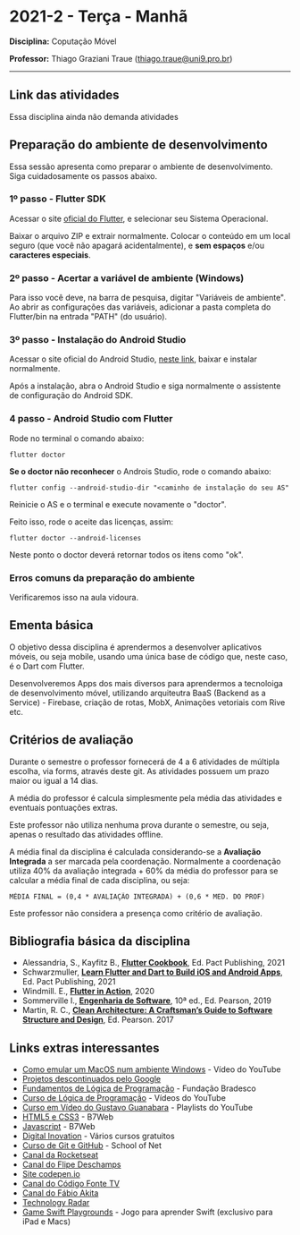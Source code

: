 # 2021-2 - Terça - Manhã
**Disciplina:** Coputação Móvel

**Professor:** Thiago Graziani Traue (thiago.traue@uni9.pro.br)

***

## Link das atividades
 
Essa disciplina ainda não demanda atividades


## Preparação do ambiente de desenvolvimento

Essa sessão apresenta como preparar o ambiente de desenvolvimento. Siga cuidadosamente os passos abaixo.

### 1º passo - Flutter SDK

Acessar o site [oficial do Flutter](https://flutter.dev/docs/get-started/install), e selecionar seu Sistema Operacional.

Baixar o arquivo ZIP e extrair normalmente. Colocar o conteúdo em um local seguro (que você não apagará acidentalmente), e **sem espaços** e/ou **caracteres especiais**.


### 2º passo - Acertar a variável de ambiente (Windows)

Para isso você deve, na barra de pesquisa, digitar "Variáveis de ambiente". Ao abrir as configurações das variáveis, adicionar a pasta completa do Flutter/bin na entrada "PATH" (do usuário).


### 3º passo - Instalação do Android Studio

Acessar o site oficial do Android Studio, [neste link](https://developer.android.com/studio), baixar e instalar normalmente.

Após a instalação, abra o Android Studio e siga normalmente o assistente de configuração do Android SDK.


### 4 passo - Android Studio com Flutter

Rode no terminal o comando abaixo:

```
flutter doctor
```

**Se o doctor não reconhecer** o Androis Studio, rode o comando abaixo:

```
flutter config --android-studio-dir "<caminho de instalação do seu AS"
```

Reinicie o AS e o terminal e execute novamente o "doctor".

Feito isso, rode o aceite das licenças, assim:

```
flutter doctor --android-licenses
```

Neste ponto o doctor deverá retornar todos os itens como "ok".



### Erros comuns da preparação do ambiente


Verificaremos isso na aula vidoura.



## Ementa básica

O objetivo dessa disciplina é aprendermos a desenvolver aplicativos móveis, ou seja mobile, usando uma única base de código que, neste caso, é o Dart com Flutter.

Desenvolveremos Apps dos mais diversos para aprendermos a tecnoloiga de desenvolvimento móvel, utilizando arquiteutra BaaS (Backend as a Service) - Firebase, criação de rotas, MobX, Animações vetoriais com Rive etc.


## Critérios de avaliação

Durante o semestre o professor fornecerá de 4 a 6 atividades de múltipla escolha, via forms, através deste git. As atividades possuem um prazo maior ou igual a 14 dias.

A média do professor é calcula simplesmente pela média das atividades e eventuais pontuações extras.

Este professor não utiliza nenhuma prova durante o semestre, ou seja, apenas o resultado das atividades offline.

A média final da disciplina é calculada considerando-se a **Avaliação Integrada** a ser marcada pela coordenação. Normalmente a coordenação utiliza 40% da avaliação integrada + 60% da média do professor para se calcular a média final de cada disciplina, ou seja:

```
MÉDIA FINAL = (0,4 * AVALIAÇÃO INTEGRADA) + (0,6 * MED. DO PROF)
```

Este professor não considera a presença como critério de avaliação.


## Bibliografia básica da disciplina

 - Alessandria, S., Kayfitz B., **[Flutter Cookbook](https://learning.oreilly.com/library/view/flutter-cookbook/9781838823382/)**, Ed. Pact Publishing, 2021
 - Schwarzmuller, **[Learn Flutter and Dart to Build iOS and Android Apps](https://learning.oreilly.com/videos/learn-flutter-and/9781789951998/)**, Ed. Pact Publishing, 2021
 - Windmill. E., **[Flutter in Action](https://learning.oreilly.com/library/view/flutter-in-action/9781617296147/)**, 2020
 - Sommerville I., **[Engenharia de Software](https://plataforma.bvirtual.com.br/Acervo/Publicacao/168127)**, 10ª ed., Ed. Pearson, 2019
 - Martin, R. C., **[Clean Architecture: A Craftsman’s Guide to Software Structure and Design](https://learning.oreilly.com/library/view/clean-architecture-a/9780134494272/)**, Ed. Pearson. 2017



## Links extras interessantes

 - [Como emular um MacOS num ambiente Windows](https://www.youtube.com/watch?v=_qnoT7BvFjs) - Vídeo do YouTube
 - [Projetos descontinuados pelo Google](https://killedbygoogle.com/)
 - [Fundamentos de Lógica de Programação](https://www.ev.org.br/cursos/fundamentos-de-logica-de-programacao) - Fundação Bradesco
 - [Curso de Lógica de Programação](https://www.youtube.com/watch?v=8mei6uVttho&list=PLHz_AreHm4dmSj0MHol_aoNYCSGFqvfXV) - Vídeos do YouTube
 - [Curso em Vídeo do Gustavo Guanabara](https://www.youtube.com/c/CursoemV%C3%ADdeo/playlists) - Playlists do YouTube
 - [HTML5 e CSS3](https://alunos.b7web.com.br/curso/html5-e-css3/o-que-e-html-e-pra-que-serve) - B7Web
 - [Javascript](https://alunos.b7web.com.br/curso/javascript/introducao) - B7Web
 - [Digital Inovation](https://digitalinnovation.one/) - Vários cursos gratuitos
 - [Curso de Git e GitHub](https://www.schoolofnet.com/curso/git/controle-de-versao/git-e-github/) - School of Net
 - [Canal da Rocketseat](https://www.youtube.com/channel/UCSfwM5u0Kce6Cce8_S72olg)
 - [Canal do Flipe Deschamps](https://www.youtube.com/channel/UCU5JicSrEM5A63jkJ2QvGYw)
 - [Site codepen.io](https://codepen.io/trending)
 - [Canal do Código Fonte TV](https://www.youtube.com/user/codigofontetv)
 - [Canal do Fábio Akita](https://www.youtube.com/c/FabioAkita1990/videos)
 - [Technology Radar](https://www.thoughtworks.com/pt/radar)
 - [Game Swift Playgrounds](https://apps.apple.com/br/app/swift-playgrounds/id1496833156?mt=12) - Jogo para aprender Swift (exclusivo para iPad e Macs)

